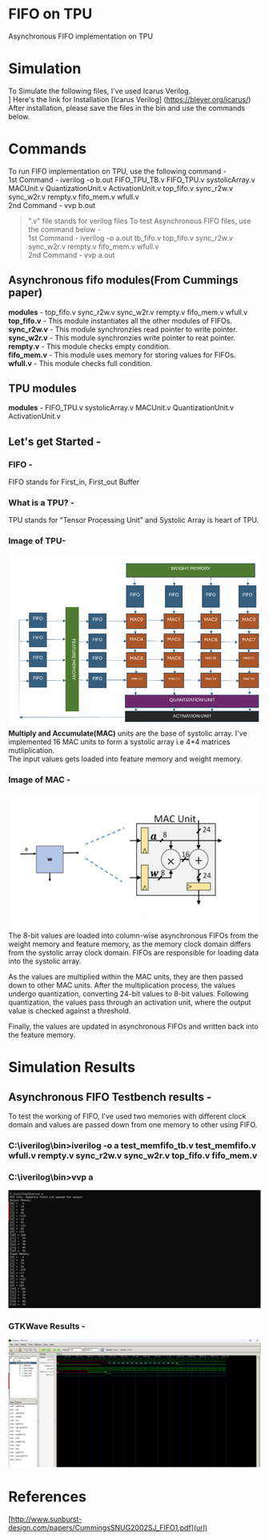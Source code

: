 # FIFO on TPU
 Asynchronous FIFO implementation on TPU
 # Simulation
 To Simulate the following files, I've used Icarus Verilog.<br/>]
 Here's the link for Installation [Icarus Verilog] (https://bleyer.org/icarus/)
 After installation, please save the files in the bin and use the commands below. 
# Commands
To run FIFO implementation on TPU, use the following command - <br />
1st Command - iverilog -o b.out FIFO_TPU_TB.v FIFO_TPU.v systolicArray.v MACUnit.v QuantizationUnit.v ActivationUnit.v top_fifo.v sync_r2w.v sync_w2r.v rempty.v fifo_mem.v wfull.v<br />
2nd Command - vvp b.out
>".v" file stands for verilog files
To test Asynchronous FIFO files, use the command below - <br />
1st Command - iverilog -o a.out tb_fifo.v top_fifo.v sync_r2w.v sync_w2r.v rempty.v fifo_mem.v wfull.v <br />
2nd Command - vvp a.out<br />
## Asynchronous fifo modules(From Cummings paper)
**modules** - top_fifo.v sync_r2w.v sync_w2r.v rempty.v fifo_mem.v wfull.v <br />
**top_fifo.v** - This module instantiates all the other modules of FIFOs. <br />
**sync_r2w.v** - This module synchronzies read pointer to write pointer. <br />
**sync_w2r.v** - This module synchronzies write pointer to reat pointer. <br />
**rempty.v**  - This module checks empty condition. <br />
**fifo_mem.v** - This module uses memory for storing values for FIFOs. <br />
**wfull.v**    - This module checks full condition. <br />

## TPU modules
**modules** - FIFO_TPU.v systolicArray.v MACUnit.v QuantizationUnit.v ActivationUnit.v

## Let's get Started -
### FIFO -
 FIFO stands for First_in, First_out Buffer
### What is a TPU? -
TPU stands for "Tensor Processing Unit" and Systolic Array is heart of TPU. 
### Image of TPU-
![](https://github.com/MANISHBMK10/FIFO/blob/main/ASYNC_FIFO_TPU_C.png)
**Multiply and Accumulate(MAC)** units are the base of systolic array. I've implemented 16 MAC units to form a systolic array i.e 4*4 matrices mutliplication.<br/> 
The input values gets loaded into feature memory and weight memory. <br/>
### Image of MAC -
![](https://github.com/MANISHBMK10/FIFO/blob/main/MAC.png)
The 8-bit values are loaded into column-wise asynchronous FIFOs from the weight memory and feature memory, as the memory clock domain differs from the systolic array clock domain. FIFOs are responsible for loading data into the systolic array.

As the values are multiplied within the MAC units, they are then passed down to other MAC units. After the multiplication process, the values undergo quantization, converting 24-bit values to 8-bit values. Following quantization, the values pass through an activation unit, where the output value is checked against a threshold.

Finally, the values are updated in asynchronous FIFOs and written back into the feature memory.
<br/>
# Simulation Results
## Asynchronous FIFO Testbench results -<br/>
To test the working of FIFO, I've used two memories with different clock domain and values are passed down from one memory to other using FIFO.
### C:\iverilog\bin>iverilog -o a test_memfifo_tb.v test_memfifo.v wfull.v rempty.v sync_r2w.v sync_w2r.v top_fifo.v fifo_mem.v<br/>
### C:\iverilog\bin>vvp a<br/>
![](https://github.com/MANISHBMK10/FIFO/blob/main/verilog.png)
### GTKWave Results -
![](https://github.com/MANISHBMK10/FIFO/blob/main/gtk_fifofinal.png)


# References
[http://www.sunburst-design.com/papers/CummingsSNUG2002SJ_FIFO1.pdf](url)
